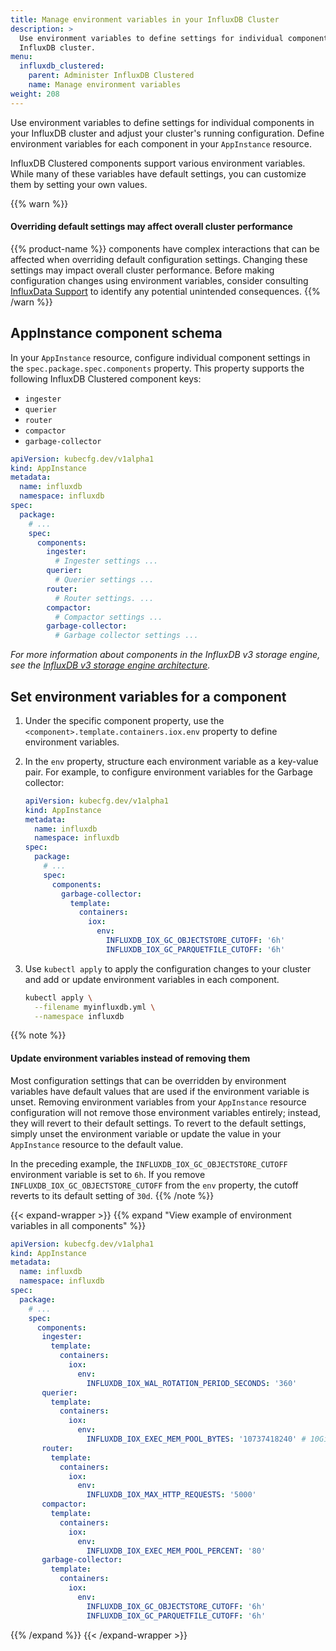 ```yaml
---
title: Manage environment variables in your InfluxDB Cluster
description: >
  Use environment variables to define settings for individual components in your
  InfluxDB cluster.
menu:
  influxdb_clustered:
    parent: Administer InfluxDB Clustered
    name: Manage environment variables
weight: 208
---
```


Use environment variables to define settings for individual components in your
InfluxDB cluster and adjust your cluster's running configuration.
Define environment variables for each component in your `AppInstance` resource.

InfluxDB Clustered components support various environment variables.
While many of these variables have default settings, you can customize them by
setting your own values.

{{% warn %}}
#### Overriding default settings may affect overall cluster performance

{{% product-name %}} components have complex interactions that can be affected
when overriding default configuration settings.
Changing these settings may impact overall cluster performance.
Before making configuration changes using environment variables, consider
consulting [InfluxData Support](https://support.influxdata.com/) to identify any
potential unintended consequences.
{{% /warn %}}

## AppInstance component schema

In your `AppInstance` resource, configure individual component settings in the
`spec.package.spec.components` property. This property supports the following
InfluxDB Clustered component keys:

- `ingester`
- `querier`
- `router`
- `compactor`
- `garbage-collector`

```yaml
apiVersion: kubecfg.dev/v1alpha1
kind: AppInstance
metadata:
  name: influxdb
  namespace: influxdb
spec:
  package:
    # ...
    spec:
      components:
        ingester:
          # Ingester settings ...
        querier:
          # Querier settings ...
        router:
          # Router settings. ...
        compactor:
          # Compactor settings ...
        garbage-collector:
          # Garbage collector settings ...
```

_For more information about components in the InfluxDB v3 storage engine, see
the [InfluxDB v3 storage engine architecture](/influxdb/clustered/reference/internals/storage-engine/)._

## Set environment variables for a component

1.  Under the specific component property, use the
    `<component>.template.containers.iox.env` property to define environment
    variables.
2.  In the `env` property, structure each environment variable as a key-value pair.
    For example, to configure environment variables for the Garbage collector:

    ```yaml
    apiVersion: kubecfg.dev/v1alpha1
    kind: AppInstance
    metadata:
      name: influxdb
      namespace: influxdb
    spec:
      package:
        # ...
        spec:
          components:
            garbage-collector:
              template:
                containers:
                  iox:
                    env:
                      INFLUXDB_IOX_GC_OBJECTSTORE_CUTOFF: '6h'
                      INFLUXDB_IOX_GC_PARQUETFILE_CUTOFF: '6h'
    ```

3.  Use `kubectl apply` to apply the configuration changes to your cluster and
    add or update environment variables in each component.

    <!-- pytest.mark.skip -->

    ```bash
    kubectl apply \
      --filename myinfluxdb.yml \
      --namespace influxdb
    ```
{{% note %}}
#### Update environment variables instead of removing them

Most configuration settings that can be overridden by environment variables have
default values that are used if the environment variable is unset. Removing
environment variables from your `AppInstance` resource configuration will not
remove those environment variables entirely; instead, they will revert to their
default settings. To revert to the default settings, simply unset the
environment variable or update the value in your `AppInstance` resource to the
default value.

In the preceding example, the `INFLUXDB_IOX_GC_OBJECTSTORE_CUTOFF` environment
variable is set to `6h`. If you remove `INFLUXDB_IOX_GC_OBJECTSTORE_CUTOFF` from
the `env` property, the cutoff reverts to its default setting of `30d`.
{{% /note %}}

{{< expand-wrapper >}}
{{% expand "View example of environment variables in all components" %}}

```yaml
apiVersion: kubecfg.dev/v1alpha1
kind: AppInstance
metadata:
  name: influxdb
  namespace: influxdb
spec:
  package:
    # ...
    spec:
      components:
       ingester:
         template:
           containers:
             iox:
               env:
                 INFLUXDB_IOX_WAL_ROTATION_PERIOD_SECONDS: '360'
       querier:
         template:
           containers:
             iox:
               env:
                 INFLUXDB_IOX_EXEC_MEM_POOL_BYTES: '10737418240' # 10GiB
       router:
         template:
           containers:
             iox:
               env:
                 INFLUXDB_IOX_MAX_HTTP_REQUESTS: '5000'
       compactor:
         template:
           containers:
             iox:
               env:
                 INFLUXDB_IOX_EXEC_MEM_POOL_PERCENT: '80'
       garbage-collector:
         template:
           containers:
             iox:
               env:
                 INFLUXDB_IOX_GC_OBJECTSTORE_CUTOFF: '6h'
                 INFLUXDB_IOX_GC_PARQUETFILE_CUTOFF: '6h'
```
{{% /expand %}}
{{< /expand-wrapper >}}
